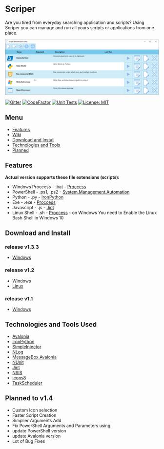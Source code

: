 # Scriper
Are you tired from everyday searching application and scripts? Using Scriper you can manage and run all yours scripts or applications from one place.

![Scriper Example](/Images/scriper.png)

[![Gitter](https://badges.gitter.im/ScriperApp/community.svg)](https://gitter.im/ScriperApp/community?utm_source=badge&utm_medium=badge&utm_campaign=pr-badge)
[![CodeFactor](https://www.codefactor.io/repository/github/gramli/scriper/badge/master)](https://www.codefactor.io/repository/github/gramli/scriper/overview/master)
[![Unit Tests](https://github.com/Gramli/Scriper/actions/workflows/dotnet.yml/badge.svg?branch=master)](https://github.com/Gramli/Scriper/actions/workflows/dotnet.yml)
[![License: MIT](https://img.shields.io/badge/License-MIT-yellow.svg)](https://opensource.org/licenses/MIT)

## Menu
* [Features](#features)  
* [Wiki](https://github.com/Gramli/Scriper/wiki)    
* [Download and Install](#download-and-install)    
* [Technologies and Tools](#technologies-and-tools-used)  
* [Planned](#planned)

## Features
**Actual version supports these file extensions (scripts):**
* Windows Proccess - .bat - [Proccess](https://docs.microsoft.com/en-gb/dotnet/api/system.diagnostics.process?view=netcore-3.1)
* PowerShell - .ps1, .ps2 -  [System.Management.Automation](https://www.nuget.org/packages/Microsoft.PowerShell.SDK/)
* Python - .py - [IronPython](https://github.com/IronLanguages/ironpython2)
* Exe - .exe -  [Proccess](https://docs.microsoft.com/en-gb/dotnet/api/system.diagnostics.process?view=netcore-3.1)
* Javascript - .js - [Jint](https://github.com/sebastienros/jint)
* Linux Shell - .sh -  [Proccess](https://docs.microsoft.com/en-gb/dotnet/api/system.diagnostics.process?view=netcore-3.1) - on Windows You need to Enable the Linux Bash Shell in Windows 10

## Download and Install
### release v1.3.3
* [Windows](https://github.com/Gramli/Scriper/releases/download/v1.3.3/ScriperInstaller_v1.3.3.exe)
### release v1.2
* [Windows](https://github.com/Gramli/Scriper/releases/download/v1.2/ScriperInstaller.exe)
* [Linux](https://github.com/Gramli/Scriper/releases/download/v1.2/linux-x64-netcore3.1.7z)
### release v1.1
* [Windows](https://github.com/Gramli/Scriper/releases/download/v1.1/ScriperInstaller.exe)


## Technologies and Tools Used
* [Avalonia](https://github.com/AvaloniaUI/Avalonia)
* [IronPython](https://github.com/IronLanguages/ironpython2)
* [SimpleInjector](https://github.com/simpleinjector/SimpleInjector)
* [NLog](https://github.com/NLog/NLog)
* [MessageBox.Avalonia](https://github.com/AvaloniaUtils/MessageBox.Avalonia)
* [NUnit](https://github.com/nunit/nunit)
* [Jint](https://github.com/sebastienros/jint)
* [NSIS](https://nsis.sourceforge.io/Download)
* [Icons8](https://icons8.com)
* [TaskScheduler](https://github.com/dahall/TaskScheduler)

  
## Planned to v1.4
* Custom Icon selection
* Faster Script Creation
* Simplier Arguments Add
* Fix PowerShell Arguments and Parameters using
* update PowerShell version
* update Avalonia version
* Lot of Bug Fixes 


